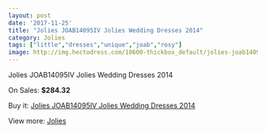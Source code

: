 ```yaml
---
layout: post
date: '2017-11-25'
title: "Jolies JOAB14095IV Jolies Wedding Dresses 2014"
category: Jolies
tags: ["little","dresses","unique","joab","rosy"]
image: http://img.hectodress.com/10600-thickbox_default/jolies-joab14095iv-jolies-wedding-dresses-2014.jpg
---
```

Jolies JOAB14095IV Jolies Wedding Dresses 2014

On Sales: **$284.32**
<a href="https://www.hectodress.com/jolies/5233-jolies-joab14095iv-jolies-wedding-dresses-2014.html"><amp-img layout="responsive" width="600" height="600" src="//img.hectodress.com/10600-thickbox_default/jolies-joab14095iv-jolies-wedding-dresses-2014.jpg" alt="Jolies JOAB14095IV Jolies Wedding Dresses 2014 0" /></a>
<a href="https://www.hectodress.com/jolies/5233-jolies-joab14095iv-jolies-wedding-dresses-2014.html"><amp-img layout="responsive" width="600" height="600" src="//img.hectodress.com/10602-thickbox_default/jolies-joab14095iv-jolies-wedding-dresses-2014.jpg" alt="Jolies JOAB14095IV Jolies Wedding Dresses 2014 1" /></a>
<a href="https://www.hectodress.com/jolies/5233-jolies-joab14095iv-jolies-wedding-dresses-2014.html"><amp-img layout="responsive" width="600" height="600" src="//img.hectodress.com/10601-thickbox_default/jolies-joab14095iv-jolies-wedding-dresses-2014.jpg" alt="Jolies JOAB14095IV Jolies Wedding Dresses 2014 2" /></a>

Buy it: [Jolies JOAB14095IV Jolies Wedding Dresses 2014](https://www.hectodress.com/jolies/5233-jolies-joab14095iv-jolies-wedding-dresses-2014.html "Jolies JOAB14095IV Jolies Wedding Dresses 2014")

View more: [Jolies](https://www.hectodress.com/86-jolies "Jolies")